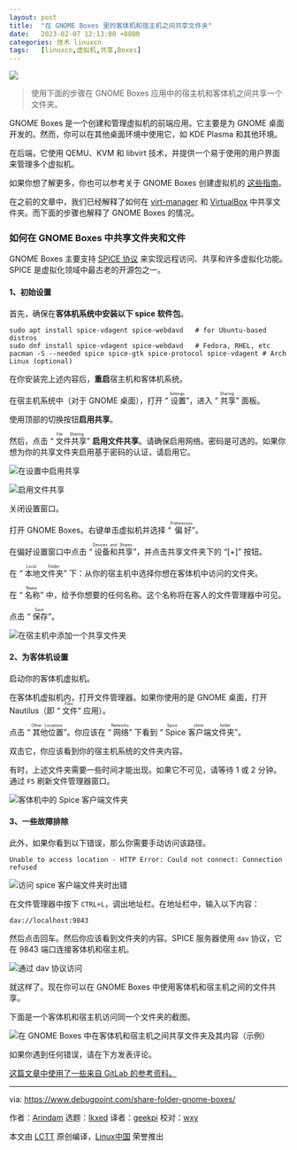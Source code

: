 ```yaml
---
layout: post
title:	"在 GNOME Boxes 里的客体机和宿主机之间共享文件夹"
date:	2023-02-07 12:13:00 +0800 
categories:	技术 linuxcn 
tags:	[linuxcn,虚拟机,共享,Boxes]
---
```



![](/Asserts/Images/album/202302/07/121315k4ai4gnwa6imagob.jpg)



> 
> 使用下面的步骤在 GNOME Boxes 应用中的宿主机和客体机之间共享一个文件夹。
> 
> 
> 


GNOME Boxes 是一个创建和管理虚拟机的前端应用。它主要是为 GNOME 桌面开发的。然而，你可以在其他桌面环境中使用它，如 KDE Plasma 和其他环境。


在后端，它使用 QEMU、KVM 和 libvirt 技术，并提供一个易于使用的用户界面来管理多个虚拟机。


如果你想了解更多，你也可以参考关于 GNOME Boxes 创建虚拟机的 [这些指南](https://www.debugpoint.com/tag/boxes)。


在之前的文章中，我们已经解释了如何在 [virt-manager](https://www.debugpoint.com/share-folder-virt-manager/) 和 [VirtualBox](https://www.debugpoint.com/share-folder-between-host-guest-virtualbox/) 中共享文件夹。而下面的步骤也解释了 GNOME Boxes 的情况。


### 如何在 GNOME Boxes 中共享文件夹和文件


GNOME Boxes 主要支持 [SPICE 协议](https://www.spice-space.org/index.html) 来实现远程访问、共享和许多虚拟化功能。SPICE 是虚拟化领域中最古老的开源包之一。


#### 1、初始设置


首先，确保在**客体机系统中安装以下 spice 软件包**。



```
sudo apt install spice-vdagent spice-webdavd   # for Ubuntu-based distros
sudo dnf install spice-vdagent spice-webdavd   # Fedora, RHEL, etc
pacman -S --needed spice spice-gtk spice-protocol spice-vdagent # Arch Linux (optional)

```

在你安装完上述内容后，**重启**宿主机和客体机系统。


在宿主机系统中（对于 GNOME 桌面），打开 “<ruby> 设置 <rt>  Settings </rt></ruby>”，进入 “<ruby> 共享 <rt>  Sharing </rt></ruby>” 面板。


使用顶部的切换按钮**启用共享**。


然后，点击 “<ruby> 文件共享 <rt>  File Sharing </rt></ruby>” **启用文件共享**。请确保启用网络。密码是可选的。如果你想为你的共享文件夹启用基于密码的认证，请启用它。


![在设置中启用共享](/Asserts/Images/album/202302/07/121512nj2kzlgsl7xsr7gr.jpg)


![启用文件共享](/Asserts/Images/album/202302/07/121518rrv7mta71a131ahv.jpg)


关闭设置窗口。


打开 GNOME Boxes。右键单击虚拟机并选择 “<ruby> 偏好 <rt>  Preferences </rt></ruby>”。


在偏好设置窗口中点击 “<ruby> 设备和共享 <rt>  Devices and Shares </rt></ruby>”，并点击共享文件夹下的 “[+]” 按钮。


在 “<ruby> 本地文件夹 <rt>  Local Folder </rt></ruby>” 下：从你的宿主机中选择你想在客体机中访问的文件夹。


在 “<ruby> 名称 <rt>  Name </rt></ruby>” 中，给予你想要的任何名称。这个名称将在客人的文件管理器中可见。


点击 “<ruby> 保存 <rt>  Save </rt></ruby>”。


![在宿主机中添加一个共享文件夹](/Asserts/Images/album/202302/07/121524wobvcfhdfb9fyddb.jpg)


#### 2、为客体机设置


启动你的客体机虚拟机。


在客体机虚拟机内，打开文件管理器。如果你使用的是 GNOME 桌面，打开 Nautilus（即 “<ruby> 文件 <rt>  Files </rt></ruby>” 应用）。


点击 “<ruby> 其他位置 <rt>  Other Locations </rt></ruby>”。你应该在 “<ruby> 网络 <rt>  Networks </rt></ruby>” 下看到 “<ruby> Spice 客户端文件夹 <rt>  Spice client folder </rt></ruby>”。


双击它，你应该看到你的宿主机系统的文件夹内容。


有时，上述文件夹需要一些时间才能出现。如果它不可见，请等待 1 或 2 分钟。通过 `F5` 刷新文件管理器窗口。


![客体机中的 Spice 客户端文件夹](/Asserts/Images/album/202302/07/121531gqwk4g5728yc2jgy.jpg)


#### 3、一些故障排除


此外，如果你看到以下错误，那么你需要手动访问该路径。



```
Unable to access location - HTTP Error: Could not connect: Connection refused

```

![访问 spice 客户端文件夹时出错](/Asserts/Images/album/202302/07/121538nckzbtt7i2vtbw2i.jpg)


在文件管理器中按下 `CTRL+L`，调出地址栏。在地址栏中，输入以下内容：



```
dav://localhost:9843

```

然后点击回车。然后你应该看到文件夹的内容。SPICE 服务器使用 `dav` 协议，它在 9843 端口连接客体机和宿主机。


![通过 dav 协议访问](/Asserts/Images/album/202302/07/121546ded1rukdkkshag7d.jpg)


就这样了。现在你可以在 GNOME Boxes 中使用客体机和宿主机之间的文件共享。


下面是一个客体机和宿主机访问同一个文件夹的截图。


![在 GNOME Boxes 中在客体机和宿主机之间共享文件夹及其内容（示例）](/Asserts/Images/album/202302/07/121554wtm3aqzcczu9tzte.jpg)


如果你遇到任何错误，请在下方发表评论。


[这篇文章中使用了一些来自 GitLab 的参考资料。](https://gitlab.gnome.org/GNOME/gnome-boxes/-/issues/430)




---


via: <https://www.debugpoint.com/share-folder-gnome-boxes/>


作者：[Arindam](https://www.debugpoint.com/author/admin1/) 选题：[lkxed](https://github.com/lkxed) 译者：[geekpi](https://github.com/geekpi) 校对：[wxy](https://github.com/wxy)


本文由 [LCTT](https://github.com/LCTT/TranslateProject) 原创编译，[Linux中国](https://linux.cn/) 荣誉推出

